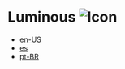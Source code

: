 # Luminous ![Icon](../images/icons/48.png)

- [en-US](en-US)
- [es](es)
- [pt-BR](https://gbaptista.github.io/luminous)
